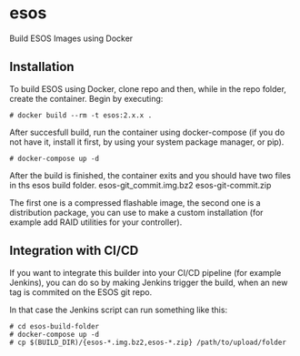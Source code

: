 # esos 
Build ESOS Images using Docker

## Installation
To build ESOS using Docker, clone repo and then, while in the repo folder, create the container. Begin by executing:

```console
# docker build --rm -t esos:2.x.x .
```

After succesfull build, run the container using docker-compose (if you do not have it, install it first, by using your system package manager, or pip).
```console
# docker-compose up -d
```

After the build is finished, the container exits and you should have two files in ths esos build folder.
esos-git_commit.img.bz2
esos-git-commit.zip

The first one is a compressed flashable image, the second one is a distribution package, you can use to make a custom installation (for example add RAID utilities for your controller).

## Integration with CI/CD
If you want to integrate this builder into your CI/CD pipeline (for example Jenkins), you can do so by making Jenkins trigger the build, when an new tag is commited on the ESOS git repo.

In that case the Jenkins script can run something like this:
```console
# cd esos-build-folder
# docker-compose up -d
# cp $(BUILD_DIR)/{esos-*.img.bz2,esos-*.zip} /path/to/upload/folder
```
